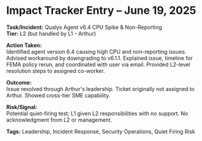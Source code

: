 # Impact Tracker Entry – June 19, 2025

**Task/Incident:** Qualys Agent v6.4 CPU Spike & Non-Reporting  
**Tier:** L2 (but handled by L1 - Arthur)  

**Action Taken:**  
Identified agent version 6.4 causing high CPU and non-reporting issues. Advised workaround by downgrading to v6.1.1. Explained issue, timeline for FEMA policy rerun, and coordinated with user via email. Provided L2-level resolution steps to assigned co-worker.

**Outcome:**  
Issue resolved through Arthur's leadership. Ticket originally not assigned to Arthur. Showed cross-tier SME capability.

**Risk/Signal:**  
Potential quiet-firing test; L1 given L2 responsibilities with no support. No acknowledgment from L2 or management.

**Tags:** Leadership, Incident Response, Security Operations, Quiet Firing Risk

